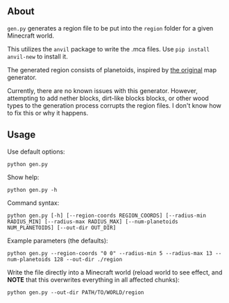 ## About

`gen.py` generates a region file to be put into the `region` folder for a given Minecraft world.

This utilizes the `anvil` package to write the .mca files.  Use `pip install anvil-new` to install it.

The generated region consists of planetoids, inspired by [the original](https://www.minecraftforum.net/forums/mapping-and-modding-java-edition/minecraft-tools/1260575-new-map-generator-planetoids-v1-75-now-up) map generator.

Currently, there are no known issues with this generator.  However, attempting to add nether blocks, dirt-like blocks blocks, or other wood types to the generation process corrupts the region files.  I don't know how to fix this or why it happens.

## Usage

Use default options:
```console
python gen.py
```

Show help:
```console
python gen.py -h
```

Command syntax:
```console
python gen.py [-h] [--region-coords REGION_COORDS] [--radius-min RADIUS_MIN] [--radius-max RADIUS_MAX] [--num-planetoids NUM_PLANETOIDS] [--out-dir OUT_DIR]
```

Example parameters (the defaults):
```console
python gen.py --region-coords "0 0" --radius-min 5 --radius-max 13 --num-planetoids 128 --out-dir ./region
```

Write the file directly into a Minecraft world (reload world to see effect, and **NOTE** that this overwrites everything in all affected chunks):
```console
python gen.py --out-dir PATH/TO/WORLD/region
```
